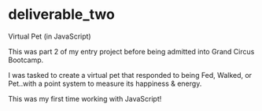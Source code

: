 # deliverable_two
Virtual Pet (in JavaScript)

This was part 2 of my entry project before being admitted into Grand Circus Bootcamp.

I was tasked to create a virtual pet that responded to being Fed, Walked, or Pet..with a point system to measure its happiness & energy.

This was my first time working with JavaScript!
